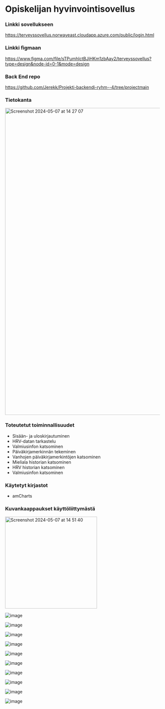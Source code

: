 # Opiskelijan hyvinvointisovellus

### Linkki sovellukseen

https://terveyssovellus.norwayeast.cloudapp.azure.com/public/login.html

### Linkki figmaan

https://www.figma.com/file/sTPumhIctBJiHKm1zbAay2/terveyssovellus?type=design&node-id=0-1&mode=design

### Back End repo

https://github.com/Jerekk/Projekti-backendi-ryhm--4/tree/projectmain

### Tietokanta

<img width="999" alt="Screenshot 2024-05-07 at 14 27 07" src="https://github.com/sennir/terveyssovellus/assets/111979727/ca6fce60-4d7a-4b60-bdee-1f2507c78081">


### Toteutetut toiminnallisuudet
- Sisään- ja uloskirjautuminen 
- HRV-datan tarkastelu
- Valmiusinfon katsominen
- Päiväkirjamerkinnän tekeminen
- Vanhojen päiväkirjamerkintöjen katsominen
- Mieliala historian katsominen
- HRV historian katsominen
- Valmiusinfon katsominen

### Käytetyt kirjastot
- amCharts 
  
### Kuvankaappaukset käyttöliittymästä

<img width="299" alt="Screenshot 2024-05-07 at 14 51 40" src="https://github.com/sennir/terveyssovellus/assets/111979727/b92767cc-c615-4f81-96f7-78527659611c">

![image](https://github.com/sennir/terveyssovellus/assets/111979727/ab3d2ee8-5ed9-4068-a43f-e61edc5d11c4)

![image](https://github.com/sennir/terveyssovellus/assets/111979727/2cd2812b-8cfe-4bb2-949e-38f939ddf9f6)

![image](https://github.com/sennir/terveyssovellus/assets/111979727/b1d9aaa7-ecfd-4536-8a64-f0a563dfaa8e)

![image](https://github.com/sennir/terveyssovellus/assets/111979727/ac79a3e1-c62d-4f9a-93a2-f19a19ad7a6a)

![image](https://github.com/sennir/terveyssovellus/assets/111979727/2bb05672-c57a-4c02-a464-df939e253817)

![image](https://github.com/sennir/terveyssovellus/assets/111979727/1393345e-3b49-4f42-8c76-00f5f60e4ab2)

![image](https://github.com/sennir/terveyssovellus/assets/111979727/ee22a21b-32aa-47cb-854e-075e322a71fe)

![image](https://github.com/sennir/terveyssovellus/assets/111979727/e070d070-c105-415b-ad37-e7337203cbda)

![image](https://github.com/sennir/terveyssovellus/assets/111979727/618e873d-a014-4d79-862c-b6f8de97fda8)

![image](https://github.com/sennir/terveyssovellus/assets/111979727/f8b38b1c-52bf-4ca1-8695-dc35837e724f)
